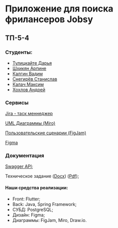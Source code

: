 # Приложение для поиска фрилансеров Jobsy

## ТП-5-4

### Студенты:

- [Тулицкайте Дарья](https://github.com/Jonnnnh)
- [Шхикян Арпине](https://github.com/nebula3879)
- [Калгин Вадим](https://github.com/r00fer)
- [Снегирёв Станислав](https://github.com/Sta22yan)
- [Калач Максим](https://github.com/exactly228)
- [Хохлов Андрей](https://github.com/Wonder010)

### Сервисы

[Jira - таск меннеджер](https://sharpine985.atlassian.net/jira/software/projects/SCRUM/list)

[UML Диаграммы (Miro)](https://miro.com/welcomeonboard/VVIzdGhtT01QZVJRMEZmVlRFcndmU0x6clZrUVF3bEFyaWsvVVh5NVJCUUtPL0lpTVZKQ3VJMktHNTZFM0JlazJCSDJ6ZEU2MHdMWGZxN2hUNUxxaU85VnRyakFOVlFyUHhMblExQVdDQ2lqT2FLTjBYeS8zRXIrMTJFYXl0SGl0R2lncW1vRmFBVnlLcVJzTmdFdlNRPT0hdjE=?share_link_id=111583377799)

[Пользовательские сценарии (FigJam)](https://www.figma.com/board/AVAnDj6tfFRpa8TLdWko5z/user-stories?node-id=0-1&p=f&t=5K5WzRIoQg2yvfJ0-0)

[Figma](https://www.figma.com/design/sYByAI9wSNtRy55wFDQigA/Jobsy?node-id=0-1&p=f&t=Gmeb8PQwZ2Dg0fhU-0)

### Документация

[Swagger API](?);

Техническое задание ([Docx](?)) ([Pdf](?));

#### Наши средства реализации:

- Front: Flutter;
- Back: Java, Spring Framework;
- СУБД: PostgreSQL;
- Дизайн: Figma;
- Диаграммы: FigJam, Miro, Draw.io. 